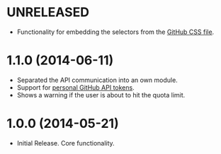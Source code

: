 # UNRELEASED

  * Functionality for embedding the selectors from the [GitHub CSS file](https://raw.githubusercontent.com/akoenig/github-markdown-css/gh-pages/github-markdown.css).

# 1.1.0 (2014-06-11)

  * Separated the API communication into an own module.
  * Support for [personal GitHub API tokens](https://github.com/settings/tokens/new).
  * Shows a warning if the user is about to hit the quota limit.

# 1.0.0 (2014-05-21)

  * Initial Release. Core functionality.